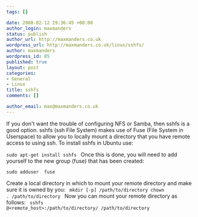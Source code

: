 ```yaml
--- 
tags: []

date: 2008-02-12 19:36:45 +00:00
author_login: maxmanders
status: publish
author_url: http://maxmanders.co.uk
wordpress_url: http://maxmanders.co.uk/linux/sshfs/
author: maxmanders
wordpress_id: 85
published: true
layout: post
categories: 
- General
- Linux
title: sshfs
comments: []

author_email: max@maxmanders.co.uk
---
```

If you don't want the trouble of configuring NFS or Samba, then sshfs is a good option.  sshfs (ssh File System) makes use of Fuse (File System in Userspace) to allow you to locally mount a directory that you have remote access to using ssh.  To install sshfs in Ubuntu use:

<code>sudo apt-get install sshfs
</code>
Once this is done, you will need to add yourself to the new group (fuse) that has been created:

<code>sudo adduser <user> fuse</code>

Create a local directory in which to mount your remote directory and make sure it is owned by you:
<code>
mkdir [-p] /path/to/directory
chown <user>.<group> /path/to/directory
</code>
Now you can mount your remote directory as follows:
<code>
sshfs <user>@<remote_host>:/path/to/directory/ /path/to/directory
</code>
